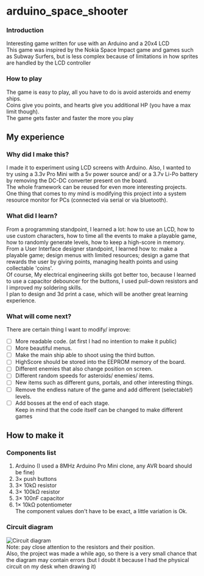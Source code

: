 # arduino_space_shooter
### Introduction
Interesting game written for use with an Arduino and a 20x4 LCD<br>
This game was inspired by the Nokia Space Impact game and games such as Subway Surfers, but is less complex because of limitations in how sprites are handled by the LCD controller<br>
### How to play
The game is easy to play, all you have to do is avoid asteroids and enemy ships. <br>
Coins give you points, and hearts give you additional HP (you have a max limit though). <br>
The game gets faster and faster the more you play<br>
## My experience 
### Why did I make this?
I made it to experiment using LCD screens with Arduino. Also, I wanted to try using a 3.3v Pro Mini with a 5v power source and/ or a 3.7v Li-Po battery by removing the DC-DC converter present on the board.<br>
The whole framework can be reused for even more interesting projects. One thing that comes to my mind is modifying this project into a system resource monitor for PCs (connected via serial or via bluetooth).
### What did I learn?
From a programming standpoint, I learned a lot: how to use an LCD, how to use custom characters, how to time all the events to make a playable game, how to randomly generate levels, how to keep a high-score in memory.<br>
From a User Interface designer standpoint, I learned how to: make a playable game; design menus with limited resources; design a game that rewards the user by giving points, managing health points and using collectable 'coins'.<br>
Of course, My electrical engineering skills got better too, because I learned to use a capacitor debouncer for the buttons, I used pull-down resistors and I improved my soldering skills.<br>
I plan to design and 3d print a case, which will be another great learning experience.
### What will come next?
There are certain thing I want to modify/ improve:<br>
- [ ] More readable code. (at first I had no intention to make it public)
- [ ] More beautiful menus.
- [ ] Make the main ship able to shoot using the third button.
- [ ] HighScore should be stored into the EEPROM memory of the board.
- [ ] Different enemies that also change position on screen.
- [ ] Different random speeds for asteroids/ enemies/ items.
- [ ] New items such as different guns, portals, and other interesting things.
- [ ] Remove the endless nature of the game and add different (selectable!) levels.
- [ ] Add bosses at the end of each stage.<br>
Keep in mind that the code itself can be changed to make different games
## How to make it
### Components list
1. Arduino (I used a 8MHz Arduino Pro Mini clone, any AVR board should be fine)
2. 3× push buttons
3. 3× 10kΩ resistor
4. 3× 100kΩ resistor
5. 3× 100nF capacitor
6. 1× 10kΩ potentiometer<br>
The component values don't have to be exact, a little variation is Ok.<br>
### Circuit diagram
![Circuit diagram](https://github.com/vhateg/arduino_space_shooter/blob/master/schematic.png) <br>
Note: pay close attention to the resistors and their position.<br>Also, the project was made a while ago, so there is a very small chance that the diagram may contain errors (but I doubt it because I had the physical circuit on my desk when drawing it)

